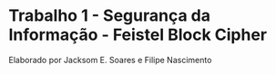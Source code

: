 # Trabalho 1 - Segurança da Informação - Feistel Block Cipher

Elaborado por Jacksom E. Soares e Filipe Nascimento


